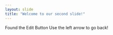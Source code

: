 ```yaml
---
layout: slide
title: "Welcome to our second slide!"
---
```

Found the Edit Button
Use the left arrow to go back!
